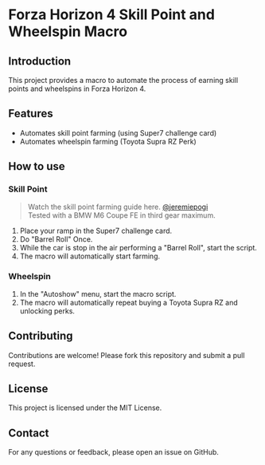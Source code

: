 # Forza Horizon 4 Skill Point and Wheelspin Macro

## Introduction
This project provides a macro to automate the process of earning skill points and wheelspins in Forza Horizon 4.

## Features
- Automates skill point farming (using Super7 challenge card)
- Automates wheelspin farming (Toyota Supra RZ Perk)

## How to use
### Skill Point
> Watch the skill point farming guide here. [@jeremiepogi](https://www.youtube.com/watch?v=gOFWmkAjO9U)  
> Tested with a BMW M6 Coupe FE in third gear maximum.
1. Place your ramp in the Super7 challenge card.
2. Do "Barrel Roll" Once.
3. While the car is stop in the air performing a "Barrel Roll", start the script.
4. The macro will automatically start farming.
### Wheelspin
1. In the "Autoshow" menu, start the macro script.
2. The macro will automatically repeat buying a Toyota Supra RZ and unlocking perks.

## Contributing
Contributions are welcome! Please fork this repository and submit a pull request.

## License
This project is licensed under the MIT License.

## Contact
For any questions or feedback, please open an issue on GitHub.